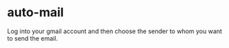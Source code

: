 # auto-mail
Log into your gmail account and then choose the sender to whom you want to send the email.
